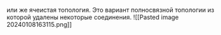 или же ячеистая топология. Это вариант полносвязной топологии из которой удалены некоторые соединения.
![[Pasted image 20240108163115.png]]
